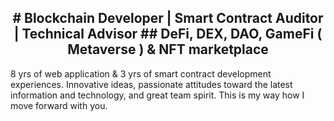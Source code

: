 <h2 align="center">
    # Blockchain Developer | Smart Contract Auditor | Technical Advisor 
    ## DeFi, DEX, DAO, GameFi ( Metaverse ) & NFT marketplace
</h2>


8 yrs of web application & 3 yrs of smart contract development experiences.
Innovative ideas, passionate attitudes toward the latest information and
technology, and great team spirit. This is my way how I move forward with you.

<!---
DreH-World/DreH-World is a ✨ special ✨ repository because its `README.md` (this file) appears on your GitHub profile.
You can click the Preview link to take a look at your changes.
--->
